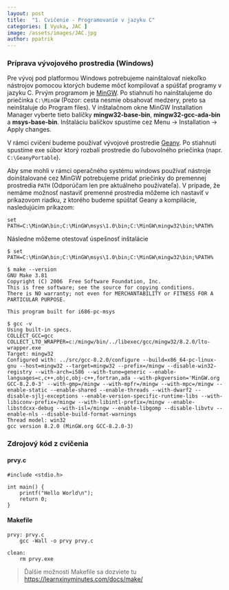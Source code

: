 ```yaml
---
layout: post
title:  "1. Cvičenie - Programovanie v jazyku C"
categories: [ Vyuka, JAC ]
image: /assets/images/JAC.jpg
author: ppatrik
---
```


### Príprava vývojového prostredia (Windows)

Pre vývoj pod platformou Windows potrebujeme nainštalovať niekoľko nástrojov pomocou ktorých budeme môcť kompilovať a spúšťať programy v jazyku C.
Prvým programom je [MinGW](https://osdn.net/projects/mingw/downloads/68260/mingw-get-setup.exe/).
Po stiahnutí ho nainštalujeme do priečinka `C:\MinGW` (Pozor: cesta nesmie obsahovať medzery, preto sa neinštaluje do Program files).
V inštalačnom okne MinGW Installation Manager vyberte tieto balíčky **mingw32-base-bin**, **mingw32-gcc-ada-bin** a **msys-base-bin**.
Inštaláciu balíčkov spustíme cez Menu -> Installation -> Apply changes.

V rámci cvičení budeme používať vývojové prostredie [Geany](https://portableapps.com/apps/development/geany_portable).
Po stiahnutí spustíme exe súbor ktorý rozbalí prostredie do ľubovolného priečinka (napr. `C:\GeanyPortable`).

Aby sme mohli v rámci operačného systému windows používať nástroje doinštalované cez MinGW potrebujeme pridať priečinky do premennej prostredia `PATH` (Odporúčam len pre aktuálneho používateľa).
V prípade, že nemáme možnosť nastaviť premenné prostredia môžeme ich nastaviť v príkazovom riadku, z ktorého budeme spúštať Geany a kompilácie, nasledujúcim príkazom:

```
set PATH=C:\MinGW\bin;C:\MinGW\msys\1.0\bin;C:\MinGW\mingw32\bin;%PATH%
```

Následne môžeme otestovať úspešnosť inštalácie

```
$ set PATH=C:\MinGW\bin;C:\MinGW\msys\1.0\bin;C:\MinGW\mingw32\bin;%PATH%

$ make --version
GNU Make 3.81
Copyright (C) 2006  Free Software Foundation, Inc.
This is free software; see the source for copying conditions.
There is NO warranty; not even for MERCHANTABILITY or FITNESS FOR A
PARTICULAR PURPOSE.

This program built for i686-pc-msys

$ gcc -v
Using built-in specs.
COLLECT_GCC=gcc
COLLECT_LTO_WRAPPER=c:/mingw/bin/../libexec/gcc/mingw32/8.2.0/lto-wrapper.exe
Target: mingw32
Configured with: ../src/gcc-8.2.0/configure --build=x86_64-pc-linux-gnu --host=mingw32 --target=mingw32 --prefix=/mingw --disable-win32-registry --with-arch=i586 --with-tune=generic --enable-languages=c,c++,objc,obj-c++,fortran,ada --with-pkgversion='MinGW.org GCC-8.2.0-3' --with-gmp=/mingw --with-mpfr=/mingw --with-mpc=/mingw --enable-static --enable-shared --enable-threads --with-dwarf2 --disable-sjlj-exceptions --enable-version-specific-runtime-libs --with-libiconv-prefix=/mingw --with-libintl-prefix=/mingw --enable-libstdcxx-debug --with-isl=/mingw --enable-libgomp --disable-libvtv --enable-nls --disable-build-format-warnings
Thread model: win32
gcc version 8.2.0 (MinGW.org GCC-8.2.0-3)
```

### Zdrojový kód z cvičenia

#### prvy.c
```
#include <stdio.h>

int main() {
    printf("Hello World\n");
    return 0;
}
```

#### Makefile
```
prvy: prvy.c
    gcc -Wall -o prvy prvy.c

clean:
    rm prvy.exe
```

> Ďalšie možnosti Makefile sa dozviete tu https://learnxinyminutes.com/docs/make/
